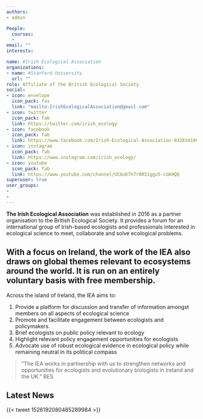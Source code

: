 ```yaml
---
authors:
- admin

People:
  courses:
  -
email: ""
interests:  

name: #Irish Ecological Association
organizations:
- name: #Stanford University
  url: ""
role: Affiliate of the British Ecological Society
social:
- icon: envelope
  icon_pack: fas
  link: "mailto:IrishEcologicalAssociation@gmail.com"
- icon: twitter
  icon_pack: fab
  link: https://twitter.com/irish_ecology
- icon: facebook
  icon_pack: fab
  link: https://www.facebook.com/Irish-Ecological-Association-932834106773080/
- icon: instagram
  icon_pack: fab
  link: https://www.instagram.com/irish_ecology/
- icon: youtube
  icon_pack: fab
  link: https://www.youtube.com/channel/UC6oKTh7r0R51ggu5-cUA9QQ
superuser: true
user_groups:
-
-
---
```


**The Irish Ecological Association** was established in 2016 as a partner organisation to the British Ecological Society. It provides a forum for an international group of Irish-based ecologists and professionals interested in ecological science to meet, collaborate and solve ecological problems.

With a focus on Ireland, the work of the IEA also draws on global themes relevant to ecosystems around the world. It is run on an entirely voluntary basis with free membership.
---

Across the island of Ireland, the IEA aims to:

 1. Provide a platform for discussion and transfer of information amongst members on all aspects of ecological science
 2. Promote and facilitate engagement between ecologists and policymakers.
 3. Brief ecologists on public policy relevant to ecology
 4. Highlight relevant policy engagement opportunities for ecologists
 5. Advocate use of robust ecological evidence in ecological policy while remaining neutral in its political compass



>"The IEA works in partnership with us to strengthen networks and opportunities for ecologists and evolutionary biologists in Ireland and the UK." BES

<!---  Removed this example from homepage
#**IEA Organisers**
#----
#- [Professor Yvonne Buckley](buckleyy@tcd.ie) (Trinity College Dublin) President
#- [Professor Ian Montgomery](i.montgomery@qub.ac.uk) (Queens University Belfast) Vice-President Northern Ireland
#- [Professor John Quinn](J.Quinn@ucc.ie) (University College Cork) Vice-President Republic of Ireland -->

**Latest News**
----
<!---{{< tweet 1084813060198547457 >}} -->
{{< tweet 1526192080485289984 >}}

<!---
#----
#To join us, [email](mailto:iea_mailinglist+subscribe@googlegroups.com) the Irish Ecological Association to be added to our mailing list and follow us on [Twitter](https://twitter.com/irish_ecology)
-->
